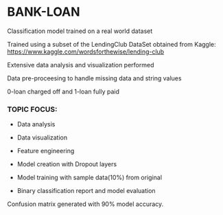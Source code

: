 # BANK-LOAN
Classification model trained on a real world dataset 

Trained using a subset of the LendingClub DataSet obtained from Kaggle: https://www.kaggle.com/wordsforthewise/lending-club

Extensive data analysis and visualization performed 

Data pre-proceesing to handle missing data and string values

0-loan charged off and 1-loan fully paid

### TOPIC FOCUS:

* Data analysis

* Data visualization

* Feature engineering

* Model creation with Dropout layers

* Model training with sample data(10%) from original

* Binary classification report and model evaluation

Confusion matrix generated with 90% model accuracy.
